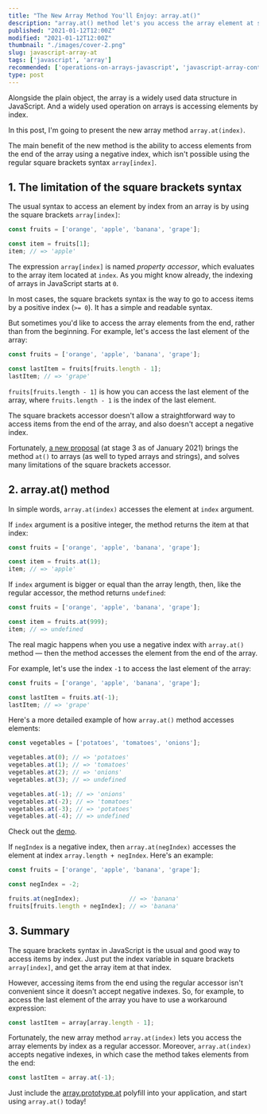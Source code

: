 ```yaml
---
title: "The New Array Method You'll Enjoy: array.at()"
description: "array.at() method let's you access the array element at specific index"
published: "2021-01-12T12:00Z"
modified: "2021-01-12T12:00Z"
thumbnail: "./images/cover-2.png"
slug: javascript-array-at
tags: ['javascript', 'array']
recommended: ['operations-on-arrays-javascript', 'javascript-array-contains-value']
type: post
---
```


Alongside the plain object, the array is a widely used data structure in JavaScript. And a widely used operation on arrays is accessing elements by index.  

In this post, I'm going to present the new array method `array.at(index)`.    

The main benefit of the new method is the ability to access elements from the end of the array using a negative index, which isn't possible using the regular square brackets syntax `array[index]`.  

## 1. The limitation of the square brackets syntax

The usual syntax to access an element by index from an array is by using the square brackets `array[index]`:

```javascript
const fruits = ['orange', 'apple', 'banana', 'grape'];

const item = fruits[1];
item; // => 'apple'
```

The expression `array[index]` is named *property accessor*, which evaluates to the array item located at `index`. As you might know already, the indexing of arrays in JavaScript starts at `0`.  

In most cases, the square brackets syntax is the way to go to access items by a positive index (`>= 0`). It has a simple and readable syntax.  

But sometimes you'd like to access the array elements from the end, rather than from the beginning. For example, let's access the last element of the array:

```javascript
const fruits = ['orange', 'apple', 'banana', 'grape'];

const lastItem = fruits[fruits.length - 1];
lastItem; // => 'grape'
```

`fruits[fruits.length - 1]` is how you can access the last element of the array, where `fruits.length - 1` is the index of the last element.  

The square brackets accessor doesn't allow a straightforward way to access items from the end of the array, and also doesn't accept a negative index.  

Fortunately, [a new proposal](https://github.com/tc39/proposal-relative-indexing-method) (at stage 3 as of January 2021) brings the method `at()` to arrays (as well to typed arrays and strings), and solves many limitations of the square brackets accessor.  

## 2. array.at() method

In simple words, `array.at(index)` accesses the element at `index` argument.  

If `index` argument is a positive integer, the method returns the item at that index:

```javascript
const fruits = ['orange', 'apple', 'banana', 'grape'];

const item = fruits.at(1);
item; // => 'apple'
```

If `index` argument is bigger or equal than the array length, then, like the regular accessor, the method returns `undefined`:

```javascript
const fruits = ['orange', 'apple', 'banana', 'grape'];

const item = fruits.at(999);
item; // => undefined
```

The real magic happens when you use a negative index with `array.at()` method &mdash; then the method accesses the element from the end of the array. 

For example, let's use the index `-1` to access the last element of 
the array:

```javascript
const fruits = ['orange', 'apple', 'banana', 'grape'];

const lastItem = fruits.at(-1);
lastItem; // => 'grape'
```

Here's a more detailed example of how `array.at()` method accesses elements:

```javascript
const vegetables = ['potatoes', 'tomatoes', 'onions'];

vegetables.at(0); // => 'potatoes'
vegetables.at(1); // => 'tomatoes'
vegetables.at(2); // => 'onions'
vegetables.at(3); // => undefined

vegetables.at(-1); // => 'onions'
vegetables.at(-2); // => 'tomatoes'
vegetables.at(-3); // => 'potatoes'
vegetables.at(-4); // => undefined
```

Check out the [demo](https://codesandbox.io/s/zen-bird-2xr74?file=/src/index.js).

If `negIndex` is a negative index, then `array.at(negIndex)` accesses 
the element at index `array.length + negIndex`. Here's an example:

```javascript
const fruits = ['orange', 'apple', 'banana', 'grape'];

const negIndex = -2;

fruits.at(negIndex);              // => 'banana'
fruits[fruits.length + negIndex]; // => 'banana'
```

## 3. Summary

The square brackets syntax in JavaScript is the usual and good way to access items by index. Just put the index variable in square brackets `array[index]`,
and get the array item at that index.  

However, accessing items from the end using the regular accessor isn't convenient since it doesn't accept negative indexes. So, for example, to access the last element of the array you have to use a workaround expression: 

```javascript
const lastItem = array[array.length - 1];
```

Fortunately, the new array method `array.at(index)` lets you access the array elements by index as a regular accessor. Moreover, `array.at(index)` accepts negative indexes, in which case the method takes elements from the end: 

```javascript
const lastItem = array.at(-1);
```

Just include the [array.prototype.at](https://github.com/es-shims/Array.prototype.at) polyfill into your application, and start using `array.at()` today!